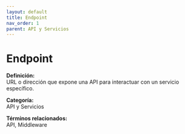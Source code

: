 ```yaml
---
layout: default
title: Endpoint
nav_order: 1
parent: API y Servicios
---
```


# Endpoint

**Definición:**  
URL o dirección que expone una API para interactuar con un servicio específico.

**Categoría:**  
API y Servicios  

  


**Términos relacionados:**  
API, Middleware

